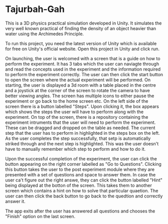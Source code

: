 # Tajurbah-Gah
This is a 3D physics practical simulation developed in Unity.
It simulates the very well known practical of finding the density of an object heavier than water using the Archimedes Principle.

To run this project, you need the latest version of Unity which is available for free on Unity's official website. Open this project in Unity and click run.

On launching, the user is welcomed with a screen that is a guide on how to perform the experiment. It has 3 tabs which the user can naviagte through and read the concepts used in the experiment and the information required to perform the experiment correctly. The user can then click the start button to open the screen where the actual experiment will be performed.
On starting, the user is displayed a 3d room with a table placed in the centre and a joystick at the corner of the screen to rotate the camera to have better viewing angles.
The screen has multiple icons to either pause the experiment or go back to the home screen etc.
On the left side of the screen there is a button labelled "Steps". Upon clicking it, the box appears which shows the steps the user will have to perform along with the experiment.
On top of the screen, there is a repository containing the experiment intruments that the user will need to perform the experiment. These can be dragged and dropped on the table as needed. 
The current step that the user has to perform in highlighted in the steps box on the left. As the user completes the step successfully, that setp is automatically striked through and the next step is highlighted. This was the user doesn't have to manually remember which step to perform and how to do it.

Upon the successful completion of the experiment, the user can click the button appearing on the right corner labelled as "Go to Questions". Clicking this button takes the user to the post experiment module where they are presented with a set of questions and space to answer them. In case the user ca't figure out the right answe, they can click the button labelled "Hint" being displayed at the botton of the screen. This takes them to another screen which contains a hint on how to solve that particular quaetion. The user can then click the back button to go back to the quedtion and correctly answer it.

The app exits after the user has answered all questions and chooses the "Finish" option on the last screen.

